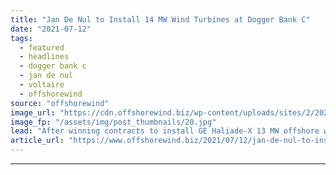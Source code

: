 ```yaml
---
title: "Jan De Nul to Install 14 MW Wind Turbines at Dogger Bank C"
date: "2021-07-12"
tags: 
  - featured
  - headlines
  - dogger bank c
  - jan de nul
  - voltaire
  - offshorewind
source: "offshorewind"
image_url: "https://cdn.offshorewind.biz/wp-content/uploads/sites/2/2021/07/12140518/Jack-Up-vessel-Voltaire_-c-Jan-De-Nul-Group.jpg"
image_fp: "/assets/img/post_thumbnails/20.jpg"
lead: "After winning contracts to install GE Haliade-X 13 MW offshore wind turbines at Dogger"
article_url: "https://www.offshorewind.biz/2021/07/12/jan-de-nul-to-install-14-mw-wind-turbines-at-dogger-bank-c/"
---
```


---
